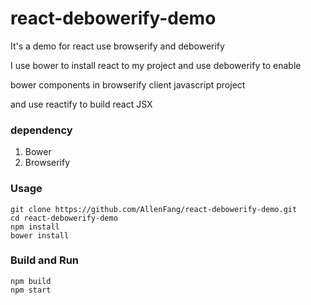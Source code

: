 # react-debowerify-demo
It's a demo for react use browserify and debowerify   

I use bower to install react to my project and use debowerify to enable   

bower components in browserify client javascript project   

and use reactify to build react JSX   

### dependency
1. Bower   
2. Browserify   

### Usage
```
git clone https://github.com/AllenFang/react-debowerify-demo.git
cd react-debowerify-demo
npm install
bower install 
```

### Build and Run
```
npm build
npm start
```